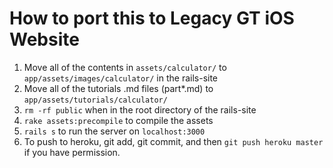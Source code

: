 # How to port this to Legacy GT iOS Website

1. Move all of the contents in `assets/calculator/` to `app/assets/images/calculator/` in the rails-site
2. Move all of the tutorials .md files (part*.md) to `app/assets/tutorials/calculator/`
3. `rm -rf public` when in the root directory of the rails-site
4. `rake assets:precompile` to compile the assets
5. `rails s` to run the server on `localhost:3000`
6. To push to heroku, git add, git commit, and then `git push heroku master` if you have permission.

